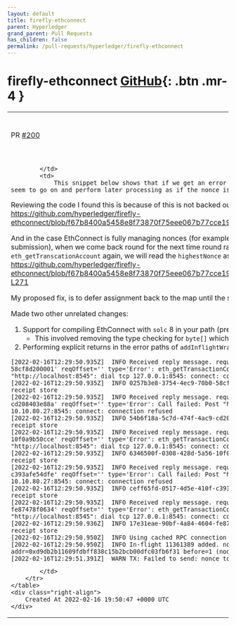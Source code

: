 ```yaml
---
layout: default
title: firefly-ethconnect
parent: Hyperledger
grand_parent: Pull Requests
has_children: false
permalink: /pull-requests/hyperledger/firefly-ethconnect
---
```


# firefly-ethconnect <span class="fs-3 right-align">[GitHub](https://github.com/hyperledger/firefly-ethconnect){: .btn .mr-4 }</span>


<div>
    <table>
        <tr>
            <td>
                PR <a href="https://github.com/hyperledger/firefly-ethconnect/pull/200" class=".btn">#200</a>
            </td>
            <td>
                <b>
                    Don't store highestNonce=0 if eth_getTransationCount fails (and solc 8 support)
                </b>
            </td>
        </tr>
        <tr>
            <td>
                
            </td>
            <td>
                This snippet below shows that if we get an error on `eth_getTransactionCount`, we seem to go on and perform later processing as if the nonce is zero.

Reviewing the code I found this is because of this is not backed out on error:
https://github.com/hyperledger/firefly-ethconnect/blob/f67b8400a5458e8f73870f75eee067b77cce199f/internal/tx/txnprocessor.go#L260

And in the case EthConnect is fully managing nonces (for example for high concurrency parallel submission), when we come back round for the next time round rather than calling `eth_getTranscationAccount` again,  we will read the `highestNonce` as `0`:
https://github.com/hyperledger/firefly-ethconnect/blob/f67b8400a5458e8f73870f75eee067b77cce199f/internal/tx/txnprocessor.go#L265-L271

My proposed fix, is to defer assignment back to the map until the success return path of the function.

Made two other unrelated changes:
1) Support for compiling EthConnect with `solc` 8 in your path (previously only worked up to `solc` 7)
   - This involved removing the type checking for `byte[]` which is no longer applicable
2) Performing explicit returns in the error paths of `addInflightWrapper` for readability

```
[2022-02-16T12:29:50.935Z]  INFO Received reply message. requestId='0257b3e8-3754-4ec9-70b0-58cf8d200001' reqOffset='' type='Error': eth_getTransactionCount returned: Post "http://localhost:8545": dial tcp 127.0.0.1:8545: connect: connection refused
[2022-02-16T12:29:50.935Z]  INFO 0257b3e8-3754-4ec9-70b0-58cf8d200001: Inserted receipt into receipt store
[2022-02-16T12:29:50.935Z]  INFO Received reply message. requestId='54b6f18a-5c7d-474f-4ac9-cd208403e88a' reqOffset='' type='Error': Call failed: Post "http://10.10.80.27:8545": dial tcp 10.10.80.27:8545: connect: connection refused
[2022-02-16T12:29:50.935Z]  INFO 54b6f18a-5c7d-474f-4ac9-cd208403e88a: Inserted receipt into receipt store
[2022-02-16T12:29:50.935Z]  INFO Received reply message. requestId='6346500f-0308-428d-5a56-10f0a9b50cce' reqOffset='' type='Error': eth_getTransactionCount returned: Post "http://localhost:8545": dial tcp 127.0.0.1:8545: connect: connection refused
[2022-02-16T12:29:50.935Z]  INFO 6346500f-0308-428d-5a56-10f0a9b50cce: Inserted receipt into receipt store
[2022-02-16T12:29:50.935Z]  INFO Received reply message. requestId='ceff65fd-0517-4d5e-410f-c393afe54dfe' reqOffset='' type='Error': Call failed: Post "http://10.10.80.27:8545": dial tcp 10.10.80.27:8545: connect: connection refused
[2022-02-16T12:29:50.935Z]  INFO ceff65fd-0517-4d5e-410f-c393afe54dfe: Inserted receipt into receipt store
[2022-02-16T12:29:50.935Z]  INFO Received reply message. requestId='17e31eae-90bf-4a84-4604-fe87478f0634' reqOffset='' type='Error': eth_getTransactionCount returned: Post "http://localhost:8545": dial tcp 127.0.0.1:8545: connect: connection refused
[2022-02-16T12:29:50.936Z]  INFO 17e31eae-90bf-4a84-4604-fe87478f0634: Inserted receipt into receipt store
[2022-02-16T12:29:50.950Z]  INFO Using cached RPC connection for signing
[2022-02-16T12:29:50.950Z]  INFO In-flight 11361389 added. nonce=2 addr=0xd9db2b11609fdbff838c15b2bcb00dfc03fb6f31 before=1 (node=false)
[2022-02-16T12:29:51.391Z]  WARN TX: Failed to send: nonce too low [0.46s]
```
            </td>
        </tr>
    </table>
    <div class="right-align">
        Created At 2022-02-16 19:50:47 +0000 UTC
    </div>
</div>

